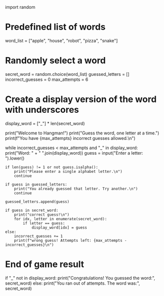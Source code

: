 import random

# Predefined list of words
word_list = ["apple", "house", "robot", "pizza", "snake"]

# Randomly select a word
secret_word = random.choice(word_list)
guessed_letters = []
incorrect_guesses = 0
max_attempts = 6

# Create a display version of the word with underscores
display_word = ["_"] * len(secret_word)

print("Welcome to Hangman!")
print("Guess the word, one letter at a time.")
print(f"You have {max_attempts} incorrect guesses allowed.\n")

while incorrect_guesses < max_attempts and "_" in display_word:
    print("Word: " + " ".join(display_word))
    guess = input("Enter a letter: ").lower()

    if len(guess) != 1 or not guess.isalpha():
        print("Please enter a single alphabet letter.\n")
        continue

    if guess in guessed_letters:
        print("You already guessed that letter. Try another.\n")
        continue

    guessed_letters.append(guess)

    if guess in secret_word:
        print("correct guess!\n")
        for idx, letter in enumerate(secret_word):
            if letter == guess:
                display_word[idx] = guess
    else:
        incorrect_guesses += 1
        print(f"wrong guess! Attempts left: {max_attempts - incorrect_guesses}\n")

# End of game result
if "_" not in display_word:
    print("Congratulations! You guessed the word:", secret_word)
else:
    print("You ran out of attempts. The word was:", secret_word)

